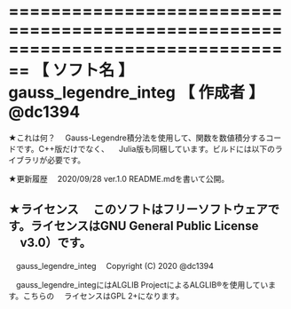 ﻿================================================================================
【 ソフト名 】gauss_legendre_integ
【  作成者  】@dc1394
================================================================================

★これは何？
　Gauss-Legendre積分法を使用して、関数を数値積分するコードです。C++版だけでなく、
　Julia版も同梱しています。ビルドには以下のライブラリが必要です。

★更新履歴
　2020/09/28 ver.1.0   README.mdを書いて公開。

★ライセンス
　このソフトはフリーソフトウェアです。ライセンスはGNU General Public License
　v3.0）です。
--------------------------------------------------------------------------------
　gauss_legendre_integ
　Copyright (C) 2020 @dc1394

　gauss_legendre_integにはALGLIB ProjectによるALGLIB®を使用しています。こちらの
　ライセンスはGPL 2+になります。
